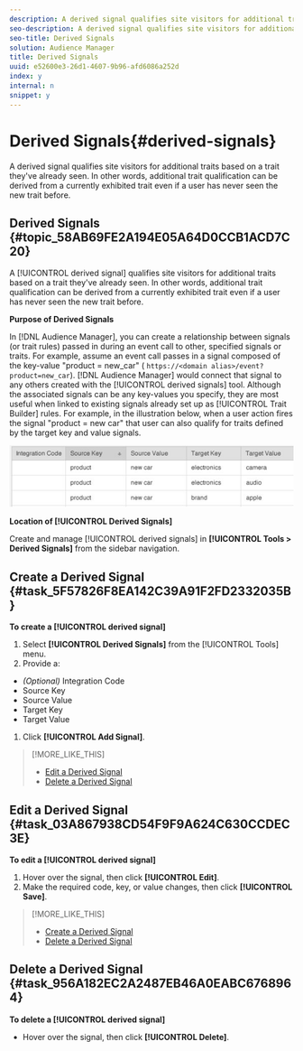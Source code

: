 ```yaml
---
description: A derived signal qualifies site visitors for additional traits based on a trait they've already seen. In other words, additional trait qualification can be derived from a currently exhibited trait even if a user has never seen the new trait before.
seo-description: A derived signal qualifies site visitors for additional traits based on a trait they've already seen. In other words, additional trait qualification can be derived from a currently exhibited trait even if a user has never seen the new trait before.
seo-title: Derived Signals
solution: Audience Manager
title: Derived Signals
uuid: e52600e3-26d1-4607-9b96-afd6086a252d
index: y
internal: n
snippet: y
---
```


# Derived Signals{#derived-signals}

A derived signal qualifies site visitors for additional traits based on a trait they've already seen. In other words, additional trait qualification can be derived from a currently exhibited trait even if a user has never seen the new trait before.

## Derived Signals {#topic_58AB69FE2A194E05A64D0CCB1ACD7C20}

A [!UICONTROL derived signal] qualifies site visitors for additional traits based on a trait they've already seen. In other words, additional trait qualification can be derived from a currently exhibited trait even if a user has never seen the new trait before.

<a id="section_368430C044E342FB88B0930E10751786"></a>

<!-- 

c_tb_derived_signal.xml

 -->

**Purpose of Derived Signals**

In [!DNL Audience Manager], you can create a relationship between signals (or trait rules) passed in during an event call to other, specified signals or traits. For example, assume an event call passes in a signal composed of the key-value "product = new_car" ( `https://<domain alias>/event?product=new_car`). [!DNL Audience Manager] would connect that signal to any others created with the [!UICONTROL derived signals] tool. Although the associated signals can be any key-values you specify, they are most useful when linked to existing signals already set up as [!UICONTROL Trait Builder] rules. For example, in the illustration below, when a user action fires the signal "product = new car" that user can also qualify for traits defined by the target key and value signals.

![](assets/derived_signal_example.png)

**Location of [!UICONTROL Derived Signals]**

Create and manage [!UICONTROL derived signals] in **[!UICONTROL Tools > Derived Signals]** from the sidebar navigation. 

## Create a Derived Signal {#task_5F57826F8EA142C39A91F2FD2332035B}

<!-- 

t_tb_create_derived.xml

 -->

**To create a [!UICONTROL derived signal]** 

1. Select **[!UICONTROL Derived Signals]** from the [!UICONTROL Tools] menu.
1. Provide a:

* *(Optional)* Integration Code 
* Source Key 
* Source Value 
* Target Key 
* Target Value

1. Click **[!UICONTROL Add Signal]**.

>[!MORE_LIKE_THIS]
>
>* [Edit a Derived Signal](../c-features/derived-signals.md#task_03A867938CD54F9F9A624C630CCDEC3E)
>* [Delete a Derived Signal](../c-features/derived-signals.md#task_956A182EC2A2487EB46A0EABC6768964)

## Edit a Derived Signal {#task_03A867938CD54F9F9A624C630CCDEC3E}

<!-- 

t_tb_edit_derived.xml

 -->

**To edit a [!UICONTROL derived signal]** 

1. Hover over the signal, then click **[!UICONTROL Edit]**.
1. Make the required code, key, or value changes, then click **[!UICONTROL Save]**.

>[!MORE_LIKE_THIS]
>
>* [Create a Derived Signal](../c-features/derived-signals.md#task_5F57826F8EA142C39A91F2FD2332035B)
>* [Delete a Derived Signal](../c-features/derived-signals.md#task_956A182EC2A2487EB46A0EABC6768964)

## Delete a Derived Signal {#task_956A182EC2A2487EB46A0EABC6768964}

<!-- 

t_tb_delete_derived.xml

 -->

**To delete a [!UICONTROL derived signal]** 

* Hover over the signal, then click **[!UICONTROL Delete]**.
